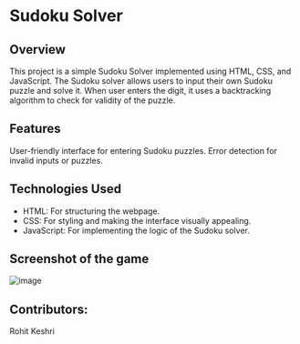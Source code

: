 # Sudoku Solver
## Overview
This project is a simple Sudoku Solver implemented using HTML, CSS, and JavaScript. The Sudoku solver allows users to input their own Sudoku puzzle and solve it. When user enters the digit, it uses a backtracking algorithm to check for validity of the puzzle.

## Features
User-friendly interface for entering Sudoku puzzles.
Error detection for invalid inputs or puzzles.

## Technologies Used
- HTML: For structuring the webpage.
- CSS: For styling and making the interface visually appealing.
- JavaScript: For implementing the logic of the Sudoku solver.

## Screenshot of the game
![image](https://github.com/user-attachments/assets/b9fbd4f7-18ae-40a9-9a8f-a5744cc1211f)

## Contributors:
Rohit Keshri
